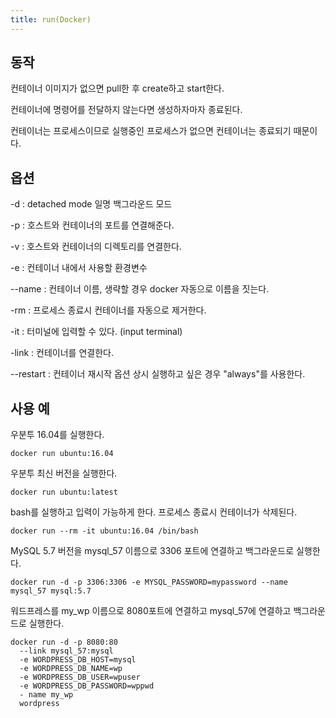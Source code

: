 ```yaml
---
title: run(Docker)
---
```

## 동작

컨테이너 이미지가 없으면 pull한 후 create하고 start한다.

컨테이너에 명령어를 전달하지 않는다면 생성하자마자 종료된다.

컨테이너는 프로세스이므로 실행중인 프로세스가 없으면 컨테이너는 종료되기 때문이다.

## 옵션

-d : detached mode 일명 백그라운드 모드

-p : 호스트와 컨테이너의 포트를 연결해준다.

-v : 호스트와 컨테이너의 디렉토리를 연결한다.

-e : 컨테이너 내에서 사용할 환경변수

--name : 컨테이너 이름, 생략할 경우 docker 자동으로 이름을 짓는다.

-rm : 프로세스 종료시 컨테이너를 자동으로 제거한다.

-it : 터미널에 입력할 수 있다. (input terminal)

-link : 컨테이너를 연결한다.

--restart : 컨테이너 재시작 옵션 상시 실행하고 싶은 경우 "always"를 사용한다.

## 사용 예

우분투 16.04를 실행한다.
```
docker run ubuntu:16.04 
```

우분투 최신 버전을 실행한다.
```
docker run ubuntu:latest
```

bash를 실행하고 입력이 가능하게 한다. 프로세스 종료시 컨테이너가 삭제된다.
```
docker run --rm -it ubuntu:16.04 /bin/bash
```

MySQL 5.7 버전을 mysql_57 이름으로 3306 포트에 연결하고 백그라운드로 실행한다.
```
docker run -d -p 3306:3306 -e MYSQL_PASSWORD=mypassword --name mysql_57 mysql:5.7
```

워드프레스를 my_wp 이름으로 8080포트에 연결하고  mysql_57에 연결하고  백그라운드로 실행한다.

```
docker run -d -p 8080:80 
  --link mysql_57:mysql 
  -e WORDPRESS_DB_HOST=mysql 
  -e WORDPRESS_DB_NAME=wp 
  -e WORDPRESS_DB_USER=wpuser
  -e WORDPRESS_DB_PASSWORD=wppwd
  - name my_wp 
  wordpress
```